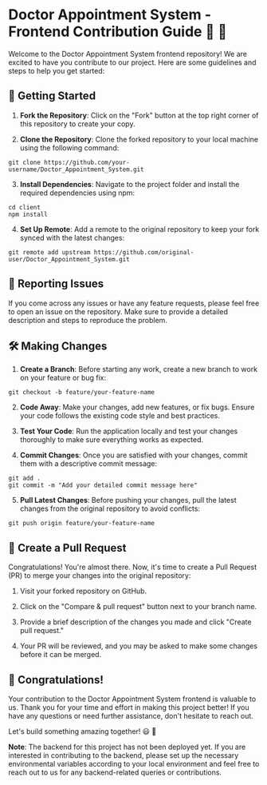 # Doctor Appointment System - Frontend Contribution Guide 🏥 📅

Welcome to the Doctor Appointment System frontend repository! We are excited to have you contribute to our project. Here are some guidelines and steps to help you get started:

## :rocket: Getting Started

1. **Fork the Repository**: Click on the "Fork" button at the top right corner of this repository to create your copy.

2. **Clone the Repository**: Clone the forked repository to your local machine using the following command:

```
git clone https://github.com/your-username/Doctor_Appointment_System.git
```

3. **Install Dependencies**: Navigate to the project folder and install the required dependencies using npm:

```
cd client
npm install

```

4. **Set Up Remote**: Add a remote to the original repository to keep your fork synced with the latest changes:

```
git remote add upstream https://github.com/original-user/Doctor_Appointment_System.git
```

## :bug: Reporting Issues

If you come across any issues or have any feature requests, please feel free to open an issue on the repository. Make sure to provide a detailed description and steps to reproduce the problem.

## :hammer_and_wrench: Making Changes

1. **Create a Branch**: Before starting any work, create a new branch to work on your feature or bug fix:

```
git checkout -b feature/your-feature-name
````

2. **Code Away**: Make your changes, add new features, or fix bugs. Ensure your code follows the existing code style and best practices.

3. **Test Your Code**: Run the application locally and test your changes thoroughly to make sure everything works as expected.

4. **Commit Changes**: Once you are satisfied with your changes, commit them with a descriptive commit message:

```
git add .
git commit -m "Add your detailed commit message here"

```

5. **Pull Latest Changes**: Before pushing your changes, pull the latest changes from the original repository to avoid conflicts:

```
git push origin feature/your-feature-name
```

## :wrench: Create a Pull Request

Congratulations! You're almost there. Now, it's time to create a Pull Request (PR) to merge your changes into the original repository:

1. Visit your forked repository on GitHub.

2. Click on the "Compare & pull request" button next to your branch name.

3. Provide a brief description of the changes you made and click "Create pull request."

4. Your PR will be reviewed, and you may be asked to make some changes before it can be merged.

## :tada: Congratulations!

Your contribution to the Doctor Appointment System frontend is valuable to us. Thank you for your time and effort in making this project better! If you have any questions or need further assistance, don't hesitate to reach out.

Let's build something amazing together! 😃 🙌

**Note**: The backend for this project has not been deployed yet. If you are interested in contributing to the backend, please set up the necessary environmental variables according to your local environment and feel free to reach out to us for any backend-related queries or contributions.
